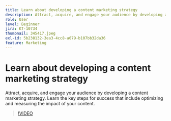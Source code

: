 ```yaml
---
title: Learn about developing a content marketing strategy
description: Attract, acquire, and engage your audience by developing a content marketing strategy.
role: User
level: Beginner
jira: KT-10734
thumbnail: 345417.jpeg
exl-id: 5b238132-3ea3-4cc8-a079-b107bb32da36
feature: Marketing
---
```

# Learn about developing a content marketing strategy

Attract, acquire, and engage your audience by developing a content marketing strategy. Learn the key steps for success that include optimizing and measuring the impact of your content.

>[!VIDEO](https://video.tv.adobe.com/v/345417/?quality=12&learn=on)
